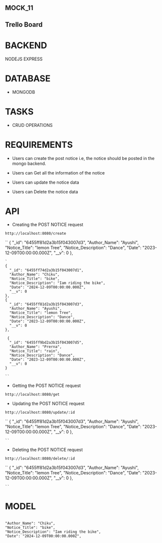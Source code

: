## MOCK_11

## Trello Board

# BACKEND

NODEJS EXPRESS

# DATABASE

- MONGODB

# TASKS

- CRUD OPERATIONS

# REQUIREMENTS

- Users can create the post notice
  i.e, the notice should be posted in the mongo backend.
- Users can Get all the information of the notice

- Users can update the notice data

- Users can Delete the notice data

# API

- Creating the POST NOTICE request

`http://localhost:8080/create `

``
{
      "_id": "6455ff81d2a3b15f043007d3",
      "Author_Name": "Ayushi",
      "Notice_Title": "lemon Tree",
      "Notice_Description": "Dance",
      "Date": "2023-12-09T00:00:00.000Z",
      "__v": 0
    },

    `
    {
      "_id": "6455ff74d2a3b15f043007d1",
      "Author_Name": "Chiku",
      "Notice_Title": "bike",
      "Notice_Description": "Iam riding the bike",
      "Date": "2024-12-09T00:00:00.000Z",
      "__v": 0
    },
    {
      "_id": "6455ff81d2a3b15f043007d3",
      "Author_Name": "Ayushi",
      "Notice_Title": "lemon Tree",
      "Notice_Description": "Dance",
      "Date": "2023-12-09T00:00:00.000Z",
      "__v": 0
    },

     {
      "_id": "6455ff9bd2a3b15f043007d5",
      "Author_Name": "Prerna",
      "Notice_Title": "rain",
      "Notice_Description": "Dance",
      "Date": "2023-12-09T00:00:00.000Z",
      "__v": 0
    }

    ``

- Getting the POST NOTICE request

`http://localhost:8080/get `



- Updating the POST NOTICE request

`http://localhost:8080/update/:id`

``
{
      "_id": "6455ff81d2a3b15f043007d3",
      "Author_Name": "Ayushi",
      "Notice_Title": "lemon Tree",
      "Notice_Description": "Dance",
      "Date": "2023-12-09T00:00:00.000Z",
      "__v": 0
    },

    ``

- Deleting the POST NOTICE request

`http://localhost:8080/delete/:id `

``
{
      "_id": "6455ff81d2a3b15f043007d3",
      "Author_Name": "Ayushi",
      "Notice_Title": "lemon Tree",
      "Notice_Description": "Dance",
      "Date": "2023-12-09T00:00:00.000Z",
      "__v": 0
    },

    ``

# MODEL

``````

"Author_Name": "Chiku",
"Notice_Title": "bike",
"Notice_Description": "Iam riding the bike",
"Date": "2024-12-09T00:00:00.000Z",

      
``````



